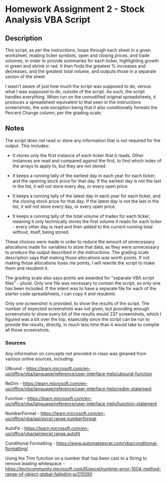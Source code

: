 # Homework Assignment 2 - Stock Analysis VBA Script

## Description

This script, as per the instructions, loops through each sheet in a given worksheet, reading ticker symbols, open and closing prices, and trade volumes, in order to provide summaries for each ticker, highlighting growth in green and shrink in red. It then finds the greatest % increases and decreases, and the greatest total volume, and outputs those in a separate secton of the sheet.

I wasn't aware of just how much the script was supposed to do, versus what I was supposed to do, outside of the script. As such, the script handles everything. When run on the unmodified original spreadsheets, it produces a spreadsheet equivalent to that seen in the instructions screenshots, the sole exception being that it also conditionally formats the Percent Change column, per the grading scale.

## Notes

The script does not read or store any information that is not required for the output. This includes:

* It stores only the first instance of each ticker that it reads. Other instances are read and compared against the first, to find which index of the arrays to apply to, but they are not stored.

* It keeps a running tally of the earliest day in each year for each ticker, and the opening stock price for that day. If the earliest day is not the last in the list, it will not store every day, or every open price.

* It keeps a running tally of the latest day in each year for each ticker, and the closing stock price for that day. If the latest day is not the last in the list, it will not store every day, or every open price.

* It keeps a running tally of the total volume of trades for each ticker, meaning it only technically stores the first volume it reads for each ticker - every other day is read and then added to the current running total without, itself, being stored.

These choices were made in order to reduce the amount of unnecessary allocations made for variables to store that data, as they were unnecessary to produce the output described in the instructions. The grading scale description says that making those allocations was worth points. If not making those allocations loses me points, I will rewrite the script to make them and resubmit it.

The grading scale also says points are awarded for "separate VBA script files" - plural. Only one file was necessary to contain the script, so only one has been included. If the intent was to have a separate file for each of the starter code spreadsheets, I can copy it and resubmit.

Only one screenshot is provided, to show the results of the script. The number of expected screenshots was not given, but providing enough screenshots to show every bit of the results would 237 screenshots, which I figured was a bit over the top, especially since the script can be run to provide the results, directly, in much less time than it would take to compile all those screenshots.

### Sources

Any information on concepts not provided in class was gleaned from various online sources, including:

UBound - https://learn.microsoft.com/en-us/office/vba/language/reference/user-interface-help/ubound-function

ReDim - https://learn.microsoft.com/en-us/office/vba/language/reference/user-interface-help/redim-statement

Function - https://learn.microsoft.com/en-us/office/vba/language/reference/user-interface-help/function-statement

NumberFormat - https://learn.microsoft.com/en-us/office/vba/api/excel.range.numberformat

AutoFit - https://learn.microsoft.com/en-us/office/vba/api/excel.range.autofit

Conditional Formatting - https://www.automateexcel.com/vba/conditional-formatting/

Using the Trim function on a number that has been cast to a String to remove leading whitespace - https://techcommunity.microsoft.com/t5/excel/runtime-error-1004-method-range-of-object-global-failed/m-p/215590
